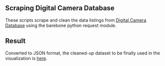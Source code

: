 ## Scraping Digital Camera Database
These scripts scrape and clean the data listings from [Digital Camera Database](https://www.digicamdb.com/) using the barebone python request module.

## Result
Converted to JSON format, the cleaned-up dataset to be finally used in the visualization is [here](../scraper/camera_details_cleaned_trimmed.json).
